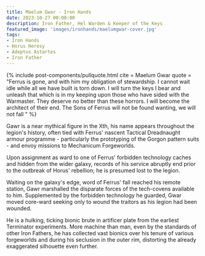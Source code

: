 ```yaml
---
title: Maelum Gwar - Iron Hands
date: 2023-10-27 00:00:00
description: Iron Father, Hel Warden & Keeper of the Keys
featured_image: 'images/ironhands/maelumgwar-cover.jpg'
tags:
- Iron Hands
- Horus Heresy
- Adeptus Astartes
- Iron Father
---
```


 {% include post-components/pullquote.html
	cite = Maelum Gwar
	quote = "Ferrus is gone, and with him my obligation of stewardship. I cannot wait idle while all we have built is torn down. I will turn the keys I bear and unleash that which is in my keeping upon those who have sided with the Warmaster. They deserve no better than these horrors. I will become the architect of their end. The Sons of Ferrus will not be found wanting, we will not fall
	"
%}

Gawr is a near mythical figure in the Xth, his name appears throughout the legion's history, often tied with Ferrus' nascent Tactical Dreadnaught armour programme - particularly the prototyping of the Gorgon pattern suits - and envoy missions to Mechanicum Forgeworlds.

Upon assignment as ward to one of Ferrus' forbidden technology caches and hidden from the wider galaxy, records of his service abruptly end prior to the outbreak of Horus' rebellion; he is presumed lost to the legion. 

Waiting on the galaxy's edge, word of Ferrus' fall reached his remote station, Gawr marshalled the disparate forces of the tech-covens available to him. Supplemented by the forbidden technology he guarded, Gwar moved core-ward seeking only to wound the traitors as his legion had been wounded. 

He is a hulking, ticking bionic brute in artificer plate from the earliest Terminator experiments. More machine than man, even by the standards of other Iron Fathers, he has collected vast bionics over his tenure of various forgeworlds and during his seclusion in the outer rim, distorting the already exaggerated silhouette even further.

